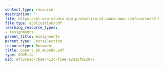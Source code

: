 ```yaml
---
content_type: resource
description: ''
file: https://ol-ocw-studio-app-production.s3.amazonaws.com/courses/2-964-economics-of-marine-transportation-industries-fall-2006/efc0c6ad7bae413cf5eea2416f81c97b_paper2_pb_Appnda.pdf
file_type: application/pdf
learning_resource_types:
- Assignments
parent_title: Assignments
parent_type: CourseSection
resourcetype: Document
title: paper2_pb_Appnda.pdf
type: OCWFile
uid: efc0c6ad-7bae-413c-f5ee-a2416f81c97b
---
```

